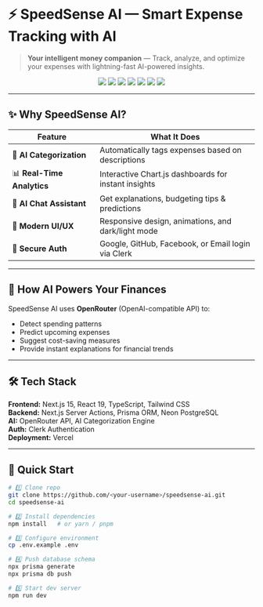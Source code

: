 # ⚡ SpeedSense AI — Smart Expense Tracking with AI

> **Your intelligent money companion** — Track, analyze, and optimize your expenses with lightning-fast AI-powered insights.

<p align="center">
  <img src="https://img.shields.io/badge/Next.js-15-black?style=for-the-badge&logo=next.js"/>
  <img src="https://img.shields.io/badge/React-19-blue?style=for-the-badge&logo=react"/>
  <img src="https://img.shields.io/badge/TypeScript-5-blue?style=for-the-badge&logo=typescript"/>
  <img src="https://img.shields.io/badge/Tailwind_CSS-3-38B2AC?style=for-the-badge&logo=tailwind-css"/>
  <img src="https://img.shields.io/badge/Prisma-ORM-3982CE?style=for-the-badge&logo=prisma"/>
  <img src="https://img.shields.io/badge/PostgreSQL-Neon-4169E1?style=for-the-badge&logo=postgresql"/>
  <img src="https://img.shields.io/badge/AI-OpenRouter-ff9800?style=for-the-badge&logo=openai"/>
</p>

---

## ✨ Why SpeedSense AI?

| Feature | What It Does |
|---------|--------------|
| 🤖 **AI Categorization** | Automatically tags expenses based on descriptions |
| 📊 **Real-Time Analytics** | Interactive Chart.js dashboards for instant insights |
| 💬 **AI Chat Assistant** | Get explanations, budgeting tips & predictions |
| 🎨 **Modern UI/UX** | Responsive design, animations, and dark/light mode |
| 🔐 **Secure Auth** | Google, GitHub, Facebook, or Email login via Clerk |

---

## 🧠 How AI Powers Your Finances

SpeedSense AI uses **OpenRouter** (OpenAI-compatible API) to:  
- Detect spending patterns  
- Predict upcoming expenses  
- Suggest cost-saving measures  
- Provide instant explanations for financial trends  

---

## 🛠 Tech Stack

**Frontend:** Next.js 15, React 19, TypeScript, Tailwind CSS  
**Backend:** Next.js Server Actions, Prisma ORM, Neon PostgreSQL  
**AI:** OpenRouter API, AI Categorization Engine  
**Auth:** Clerk Authentication  
**Deployment:** Vercel  

---

## 🚀 Quick Start

```bash
# 1️⃣ Clone repo
git clone https://github.com/<your-username>/speedsense-ai.git
cd speedsense-ai

# 2️⃣ Install dependencies
npm install   # or yarn / pnpm

# 3️⃣ Configure environment
cp .env.example .env

# 4️⃣ Push database schema
npx prisma generate
npx prisma db push

# 5️⃣ Start dev server
npm run dev
